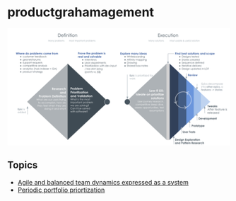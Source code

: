# productgrahamagement

<img src="./resources/product-process-in-2020.png" alt="product process diagram. no voiceover support"></img>

## Topics
* [Agile and balanced team dynamics expressed as a system](https://github.com/ghudgins/product-grahamagement/blob/master/agile-product-ownership-expressed-as-a-system.MD)
* [Periodic portfolio priortization](https://github.com/ghudgins/product-grahamagement/blob/master/periodic-portfolio-prioritization.md)
